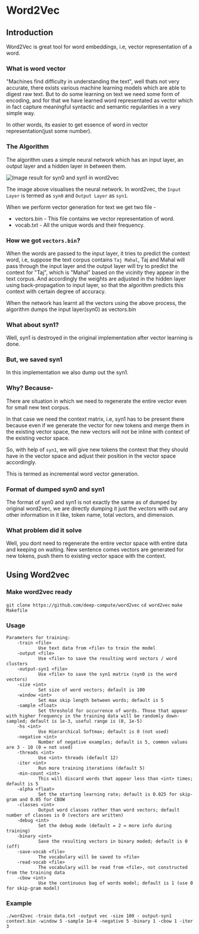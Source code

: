 # Word2Vec

## Introduction

Word2Vec is great tool for word embeddings, i.e, vector representation of a word.

### What is word vector

"Machines find difficulty in understanding the text", well thats not very accurate, there exists various machine learning models which are able to digest raw text. But to do some learning on text we need some form of encoding, and for that we have learned word representated as vector which in fact capture meaningful syntactic and semantic regularities in a very simple way.

In other words, its easier to get essence of word in vector representation(just some number).

### The Algorithm
The algorithm uses a simple neural network which has an input layer, an output layer and a hidden layer in between them.

![Image result for syn0 and syn1 in word2vec](https://raw.githubusercontent.com/qiangsiwei/blog/gh-pages/_figures/2016-05-04-word2vec/2016-05-04-word2vec_1.png)

The image above visualises the neural network. In word2vec, the `Input Layer` is termed as `syn0` and `Output Layer` as `syn1`.

When we perform vector generation for text we get two file -

- vectors.bin - This file contains we vector representation of word.
- vocab.txt - All the unique words and their frequency.

### How we got `vectors.bin`?

When the words are passed to the input layer, it tries to predict the context word, i.e, suppose the text corpus contains `Taj Mahal`, Taj and Mahal will pass through the input layer and the output layer will try to predict the context for "Taj", which is "Mahal" based on the vicinity they appear in the text corpus. And accordingly the weights are adjusted in the hidden layer using back-propagation to input layer, so that the algorithm predicts this context with certain degree of accuracy.

When the network has learnt all the vectors using the above process, the algorithm dumps the input layer(syn0) as vectors.bin

### What about syn1?

Well, syn1 is destroyed in the original implementation after vector learning is done.

### But, we saved syn1

In this implementation we also dump out the syn1.

### Why? Because-

There are situation in which we need to regenerate the entire vector even for small new text corpus.

In that case we need the context matrix, i.e, syn1 has to be present there because even if we generate the vector for new tokens and merge them in the existing vector space, the new vectors will not be inline with context of the existing vector space.

So, with help of `syn1`, we will give new tokens the context that they should have in the vector space and adjust their position in the vector space accordingly.

This is termed as incremental word vector generation.

### Format of dumped syn0 and syn1

The format of syn0 and syn1 is not exactly the same as of dumped by original word2vec, we are directly dumping it just the vectors with out any other information in it like, token name, total vectors, and dimension.

### What problem did it solve

Well, you dont need to regenerate the entire vector space with entire data and keeping on waiting. New sentence comes vectors are generated for new tokens, push them to existing vector space with the context.

## Using Word2vec

### Make word2vec ready 

`git clone https://github.com/deep-compute/word2vec`
`cd word2vec`
`make Makefile`

### Usage

```
Parameters for training:
    -train <file>
            Use text data from <file> to train the model
    -output <file>
            Use <file> to save the resulting word vectors / word clusters
    -output-syn1 <file>
            Use <file> to save the syn1 matrix (syn0 is the word vectors)
    -size <int>
            Set size of word vectors; default is 100
    -window <int>
            Set max skip length between words; default is 5
    -sample <float>
            Set threshold for occurrence of words. Those that appear with higher frequency in the training data will be randomly down-sampled; default is 1e-3, useful range is (0, 1e-5)
    -hs <int>
            Use Hierarchical Softmax; default is 0 (not used)
    -negative <int>
            Number of negative examples; default is 5, common values are 3 - 10 (0 = not used)
    -threads <int>
            Use <int> threads (default 12)
    -iter <int>
            Run more training iterations (default 5)
    -min-count <int>
            This will discard words that appear less than <int> times; default is 5
    -alpha <float>
            Set the starting learning rate; default is 0.025 for skip-gram and 0.05 for CBOW
    -classes <int>
            Output word classes rather than word vectors; default number of classes is 0 (vectors are written)
    -debug <int>
            Set the debug mode (default = 2 = more info during training)
    -binary <int>
            Save the resulting vectors in binary moded; default is 0 (off)
    -save-vocab <file>
            The vocabulary will be saved to <file>
    -read-vocab <file>
            The vocabulary will be read from <file>, not constructed from the training data
    -cbow <int>
            Use the continuous bag of words model; default is 1 (use 0 for skip-gram model)
```

### Example

```
./word2vec -train data.txt -output vec -size 100 - output-syn1 context.bin -window 5 -sample 1e-4 -negative 5 -binary 1 -cbow 1 -iter 3
```



